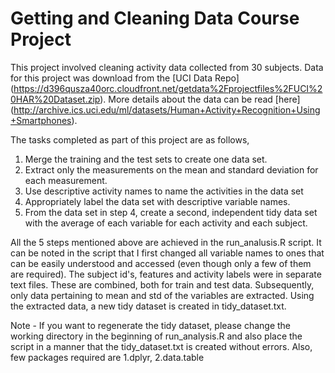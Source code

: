 # Getting and Cleaning Data Course Project

This project involved cleaning activity data collected from 30 subjects. Data for this project was download from the [UCI Data Repo] (https://d396qusza40orc.cloudfront.net/getdata%2Fprojectfiles%2FUCI%20HAR%20Dataset.zip). More details about the data can be read [here] (http://archive.ics.uci.edu/ml/datasets/Human+Activity+Recognition+Using+Smartphones).

The tasks completed as part of this project are as follows,

1. Merge the training and the test sets to create one data set.
2. Extract only the measurements on the mean and standard deviation for each measurement.
3. Use descriptive activity names to name the activities in the data set
4. Appropriately label the data set with descriptive variable names.
5. From the data set in step 4, create a second, independent tidy data set with the average of each variable for each activity and each subject.

All the 5 steps mentioned above are achieved in the run_analusis.R script. It can be noted in the script that I first changed all variable names to ones that can be easily understood and accessed (even though only a few of them are required). The subject id's, features and activity labels were in separate text files. These are combined, both for train and test data. Subsequently, only data pertaining to mean and std of the variables are extracted. Using the extracted data, a new tidy dataset is created in tidy_dataset.txt.  


Note - If you want to regenerate the tidy dataset, please change the working directory in the beginning of run_analysis.R and also place the script in a manner that the tidy_dataset.txt is created without errors. Also, few packages required are 1.dplyr, 2.data.table
